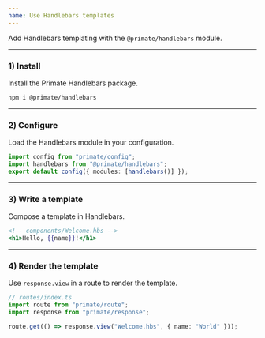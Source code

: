 ```yaml
---
name: Use Handlebars templates
---
```


Add Handlebars templating with the `@primate/handlebars` module.

---

### 1) Install

Install the Primate Handlebars package.

```sh
npm i @primate/handlebars
```

---

### 2) Configure

Load the Handlebars module in your configuration.

```ts
import config from "primate/config";
import handlebars from "@primate/handlebars";
export default config({ modules: [handlebars()] });
```

---

### 3) Write a template

Compose a template in Handlebars.

```hbs
<!-- components/Welcome.hbs -->
<h1>Hello, {{name}}!</h1>
```

---

### 4) Render the template

Use `response.view` in a route to render the template.

```ts
// routes/index.ts
import route from "primate/route";
import response from "primate/response";

route.get(() => response.view("Welcome.hbs", { name: "World" }));
```
